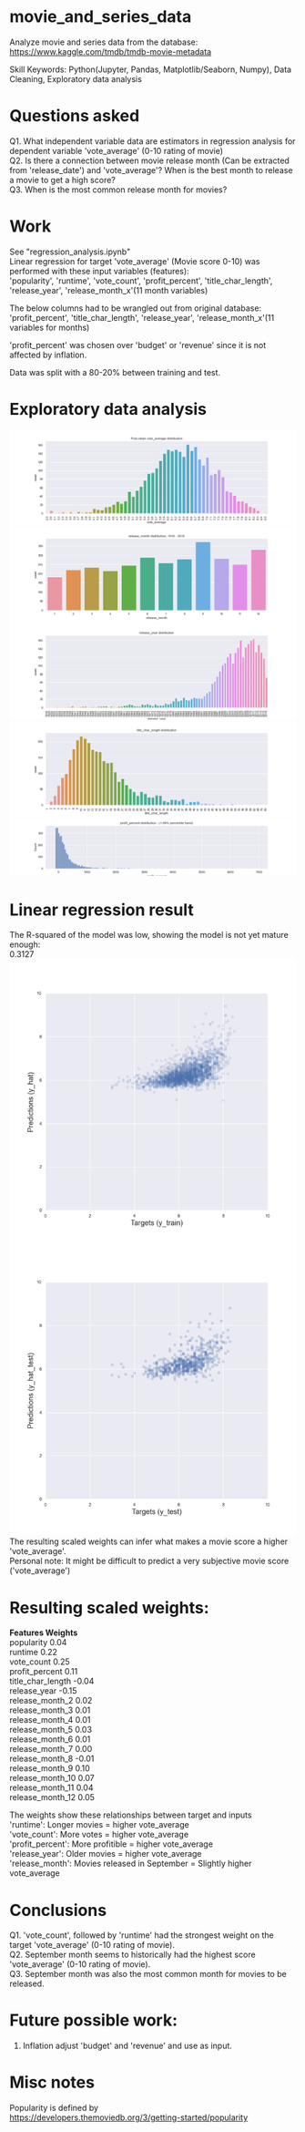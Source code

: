 # movie_and_series_data
Analyze movie and series data from the database:
https://www.kaggle.com/tmdb/tmdb-movie-metadata

Skill Keywords: Python(Jupyter, Pandas, Matplotlib/Seaborn, Numpy), Data Cleaning, Exploratory data analysis

# Questions asked
Q1. What independent variable data are estimators in regression analysis for dependent variable 'vote_average' (0-10 rating of movie)<br>
Q2. Is there a connection between movie release month (Can be extracted from 'release_date') and 'vote_average'? When is the best month to release a movie to get a high score?<br>
Q3. When is the most common release month for movies?<br>

# Work
See "regression_analysis.ipynb"<br>
Linear regression for target 'vote_average' (Movie score 0-10) was performed with these input variables (features):<br>
'popularity', 'runtime', 'vote_count', 'profit_percent', 'title_char_length', 'release_year', 'release_month_x'(11 month variables)

The below columns had to be wrangled out from original database:<br>
'profit_percent', 'title_char_length', 'release_year', 'release_month_x'(11 variables for months)

'profit_percent' was chosen over 'budget' or 'revenue' since it is not affected by inflation.

Data was split with a 80-20% between training and test.

# Exploratory data analysis
![Screenshot](Post-clean_vote_average_distribution.png)
![Screenshot](release_month_distribution.png)
![Screenshot](release_year_distribution.png)
![Screenshot](title_char_length_distribution.png)
![Screenshot](profit_percent_distribution.png)

# Linear regression result
The R-squared of the model was low, showing the model is not yet mature enough: <br>
0.3127<br>
![Screenshot](linear_regression_training_result.png)
![Screenshot](linear_regression_test_result.png)
<br>
The resulting scaled weights can infer what makes a movie score a higher 'vote_average'. <br>
Personal note: It might be difficult to predict a very subjective movie score ('vote_average')

# Resulting scaled weights:<br>
**Features	            Weights**<br>
popularity   	        0.04<br>
runtime	                0.22<br>
vote_count	            0.25<br>
profit_percent	        0.11<br>
title_char_length	    -0.04<br>
release_year	        -0.15<br>
release_month_2	        0.02<br>
release_month_3	        0.01<br>
release_month_4	        0.01<br>
release_month_5	        0.03<br>
release_month_6	        0.01<br>
release_month_7	        0.00<br>
release_month_8	        -0.01<br>
release_month_9	        0.10<br>
release_month_10	    0.07<br>
release_month_11	    0.04<br>
release_month_12	    0.05<br>

The weights show these relationships between target and inputs<br>
'runtime':        Longer movies = higher vote_average<br>
'vote_count':     More votes = higher vote_average<br>
'profit_percent': More profitible = higher vote_average<br>
'release_year':   Older movies = higher vote_average<br>
'release_month':  Movies released in September = Slightly higher vote_average<br>

# Conclusions
Q1. 'vote_count', followed by 'runtime' had the strongest weight on the target 'vote_average' (0-10 rating of movie).<br>
Q2. September month seems to historically had the highest score 'vote_average' (0-10 rating of movie).<br>
Q3. September month was also the most common month for movies to be released.<br>

# Future possible work:
1. Inflation adjust 'budget' and 'revenue' and use as input.

# Misc notes
Popularity is defined by <br>
https://developers.themoviedb.org/3/getting-started/popularity